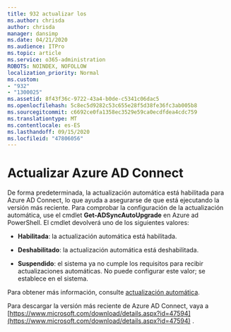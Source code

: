 ```yaml
---
title: 932 actualizar los
ms.author: chrisda
author: chrisda
manager: dansimp
ms.date: 04/21/2020
ms.audience: ITPro
ms.topic: article
ms.service: o365-administration
ROBOTS: NOINDEX, NOFOLLOW
localization_priority: Normal
ms.custom:
- "932"
- "1300025"
ms.assetid: 8f43f36c-9722-43a4-b0de-c5341c06dac5
ms.openlocfilehash: 5c8ec5d9282c53c655e28f5d38fe36fc3ab005b8
ms.sourcegitcommit: c6692ce0fa1358ec3529e59ca0ecdfdea4cdc759
ms.translationtype: MT
ms.contentlocale: es-ES
ms.lasthandoff: 09/15/2020
ms.locfileid: "47806056"
---
```

# <a name="upgrade-azure-ad-connect"></a>Actualizar Azure AD Connect

De forma predeterminada, la actualización automática está habilitada para Azure AD Connect, lo que ayuda a asegurarse de que está ejecutando la versión más reciente. Para comprobar la configuración de la actualización automática, use el cmdlet **Get-ADSyncAutoUpgrade** en Azure ad PowerShell. El cmdlet devolverá uno de los siguientes valores:

- **Habilitada**: la actualización automática está habilitada.

- **Deshabilitado**: la actualización automática está deshabilitada.

- **Suspendido**: el sistema ya no cumple los requisitos para recibir actualizaciones automáticas. No puede configurar este valor; se establece en el sistema.

Para obtener más información, consulte [actualización automática](https://docs.microsoft.com/azure/active-directory/connect/active-directory-aadconnect-feature-automatic-upgrade).

Para descargar la versión más reciente de Azure AD Connect, vaya a [https://www.microsoft.com/download/details.aspx?id=47594](https://www.microsoft.com/download/details.aspx?id=47594) .
